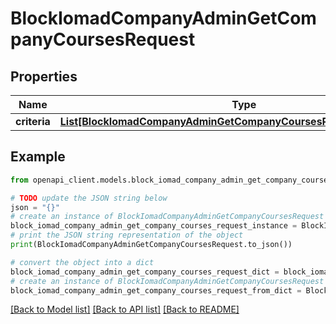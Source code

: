 # BlockIomadCompanyAdminGetCompanyCoursesRequest


## Properties

Name | Type | Description | Notes
------------ | ------------- | ------------- | -------------
**criteria** | [**List[BlockIomadCompanyAdminGetCompanyCoursesRequestCriteriaInner]**](BlockIomadCompanyAdminGetCompanyCoursesRequestCriteriaInner.md) |  | 

## Example

```python
from openapi_client.models.block_iomad_company_admin_get_company_courses_request import BlockIomadCompanyAdminGetCompanyCoursesRequest

# TODO update the JSON string below
json = "{}"
# create an instance of BlockIomadCompanyAdminGetCompanyCoursesRequest from a JSON string
block_iomad_company_admin_get_company_courses_request_instance = BlockIomadCompanyAdminGetCompanyCoursesRequest.from_json(json)
# print the JSON string representation of the object
print(BlockIomadCompanyAdminGetCompanyCoursesRequest.to_json())

# convert the object into a dict
block_iomad_company_admin_get_company_courses_request_dict = block_iomad_company_admin_get_company_courses_request_instance.to_dict()
# create an instance of BlockIomadCompanyAdminGetCompanyCoursesRequest from a dict
block_iomad_company_admin_get_company_courses_request_from_dict = BlockIomadCompanyAdminGetCompanyCoursesRequest.from_dict(block_iomad_company_admin_get_company_courses_request_dict)
```
[[Back to Model list]](../README.md#documentation-for-models) [[Back to API list]](../README.md#documentation-for-api-endpoints) [[Back to README]](../README.md)


